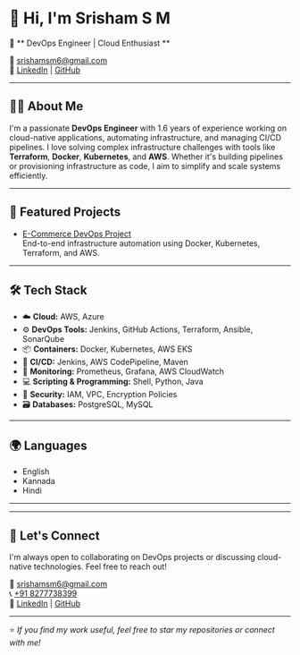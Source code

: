 # 👋 Hi, I'm Srisham S M

🚀 ** DevOps Engineer | Cloud Enthusiast **  
  
📧 [srishamsm6@gmail.com](mailto:srishamsm6@gmail.com)  
🔗 [LinkedIn](https://www.linkedin.com/in/srisham-s-m) | [GitHub](https://github.com/DevopsShami)

---

## 🧑‍💻 About Me

I'm a passionate **DevOps Engineer** with 1.6 years of experience working on cloud-native applications, automating infrastructure, and managing CI/CD pipelines. I love solving complex infrastructure challenges with tools like **Terraform**, **Docker**, **Kubernetes**, and **AWS**. Whether it's building pipelines or provisioning infrastructure as code, I aim to simplify and scale systems efficiently.

---

## 🔧 Featured Projects

- [E-Commerce DevOps Project](https://github.com/DevopsShami/e-commerce-demo)  
  End-to-end infrastructure automation using Docker, Kubernetes, Terraform, and AWS.
---

## 🛠️ Tech Stack

- ☁️ **Cloud:** AWS, Azure  
- ⚙️ **DevOps Tools:** Jenkins, GitHub Actions, Terraform, Ansible, SonarQube  
- 📦 **Containers:** Docker, Kubernetes, AWS EKS  
- 🔄 **CI/CD:** Jenkins, AWS CodePipeline, Maven  
- 🧠 **Monitoring:** Prometheus, Grafana, AWS CloudWatch  
- 💻 **Scripting & Programming:** Shell, Python, Java  
- 🔐 **Security:** IAM, VPC, Encryption Policies  
- 🗃️ **Databases:** PostgreSQL, MySQL  

---


## 🌍 Languages

- English  
- Kannada  
- Hindi  

---


---

## 🤝 Let's Connect

I'm always open to collaborating on DevOps projects or discussing cloud-native technologies. Feel free to reach out!

📧 [srishamsm6@gmail.com](mailto:srishamsm6@gmail.com)  
📞 [+91 8277738399](tel:+918277738399)  
🔗 [LinkedIn](https://www.linkedin.com/in/srisham-s-m) | [GitHub](https://github.com/DevopsShami)

---

⭐️ *If you find my work useful, feel free to star my repositories or connect with me!*
